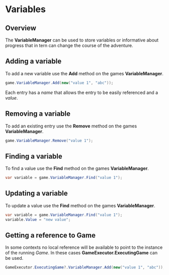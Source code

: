 # Variables

## Overview
The **VariableManager** can be used to store variables or informative about progress that in tern can change the course of the adventure.

## Adding a variable
To add a new variable use the **Add** method on the games **VariableManager**.

```csharp
game.VariableManager.Add(new("value 1", "abc"));
```

Each entry has a *name* that allows the entry to be easily referenced and a *value*.

## Removing a variable
To add an existing entry use the **Remove** method on the games **VariableManager**.

```csharp
game.VariableManager.Remove("value 1");
```

## Finding a variable
To find a value use the **Find** method on the games **VariableManager**.

```csharp
var variable = game.VariableManager.Find("value 1");
```

## Updating a variable
To update a value use the **Find** method on the games **VariableManager**.

```csharp
var variable = game.VariableManager.Find("value 1");
variable.Value = "new value";
```

## Getting a reference to Game
In some contexts no local reference will be available to point to the instance of the running *Game*. In these cases **GameExecutor.ExecutingGame** can be used.

```csharp
GameExecutor.ExecutingGame?.VariableManager.Add(new("value 1", "abc"));
```
